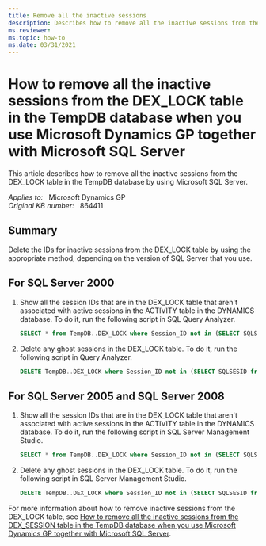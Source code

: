 ```yaml
---
title: Remove all the inactive sessions
description: Describes how to remove all the inactive sessions from the DEX_LOCK table in the TempDB database when you use Microsoft Dynamics GP together with Microsoft SQL Server.
ms.reviewer:
ms.topic: how-to
ms.date: 03/31/2021
---
```

# How to remove all the inactive sessions from the DEX_LOCK table in the TempDB database when you use Microsoft Dynamics GP together with Microsoft SQL Server

This article describes how to remove all the inactive sessions from the DEX_LOCK table in the TempDB database by using Microsoft SQL Server.

_Applies to:_ &nbsp; Microsoft Dynamics GP  
_Original KB number:_ &nbsp; 864411

## Summary

Delete the IDs for inactive sessions from the DEX_LOCK table by using the appropriate method, depending on the version of SQL Server that you use.

## For SQL Server 2000

1. Show all the session IDs that are in the DEX_LOCK table that aren't associated with active sessions in the ACTIVITY table in the DYNAMICS database. To do it, run the following script in SQL Query Analyzer.

    ```sql
    SELECT * from TempDB..DEX_LOCK where Session_ID not in (SELECT SQLSESID from DYNAMICS..ACTIVITY)
    ```

2. Delete any ghost sessions in the DEX_LOCK table. To do it, run the following script in Query Analyzer.

    ```sql
    DELETE TempDB..DEX_LOCK where Session_ID not in (SELECT SQLSESID from DYNAMICS..ACTIVITY)
    ```

## For SQL Server 2005 and SQL Server 2008

1. Show all the session IDs that are in the DEX_LOCK table that aren't associated with active sessions in the ACTIVITY table in the DYNAMICS database. To do it, run the following script in SQL Server Management Studio.

    ```sql
    SELECT * from TempDB..DEX_LOCK where Session_ID not in (SELECT SQLSESID from DYNAMICS..ACTIVITY)
    ```

2. Delete any ghost sessions in the DEX_LOCK table. To do it, run the following script in SQL Server Management Studio.

    ```sql
    DELETE TempDB..DEX_LOCK where Session_ID not in (SELECT SQLSESID from DYNAMICS..ACTIVITY)
    ```

For more information about how to remove inactive sessions from the DEX_LOCK table, see [How to remove all the inactive sessions from the DEX_SESSION table in the TempDB database when you use Microsoft Dynamics GP together with Microsoft SQL Server](https://support.microsoft.com/help/864413).
